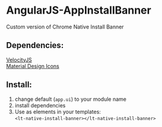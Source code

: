 # AngularJS-AppInstallBanner
Custom version of Chrome Native Install Banner

Dependencies:
-------------
[VelocityJS](http://julian.com/research/velocity/)  
[Material Design Icons](http://materialdesignicons.com)


Install:
------------
1. change default (`app.ui`) to your module name
2. install dependencies
3. Use as elements in your templates:  
`<lt-native-install-banner></lt-native-install-banner>`
